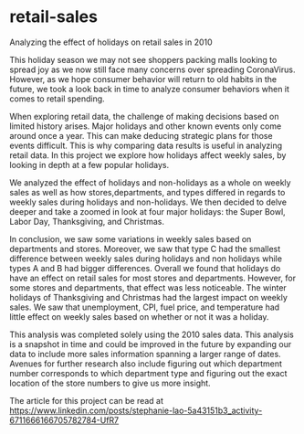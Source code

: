 # retail-sales
Analyzing the effect of holidays on retail sales in 2010

This holiday season we may not see shoppers packing malls looking to spread joy as we now still face many concerns over spreading CoronaVirus. However, as we hope consumer behavior will return to old habits in the future, we took a look back in time to analyze consumer behaviors when it comes to retail spending. 
 
When exploring retail data, the challenge of making decisions based on limited history arises. Major holidays and other known events only come around once a year. This can make deducing strategic plans for those events difficult. This is why comparing data results is useful in analyzing retail data. In this project we explore how holidays affect weekly sales, by looking in depth at a few popular holidays.

We analyzed the effect of holidays and non-holidays as a whole on weekly sales as well as how stores,departments, and types differed in regards to weekly sales during holidays and non-holidays. We then decided to delve deeper and take a zoomed in look at four major holidays: the Super Bowl, Labor Day, Thanksgiving, and Christmas.

In conclusion, we saw some variations in weekly sales based on departments and stores. Moreover, we saw that type C had the smallest difference between weekly sales during holidays and non holidays while types A and B had bigger differences. Overall we found that holidays do have an effect on retail sales for most stores and departments. However, for some stores and departments, that effect was less noticeable. The winter holidays of Thanksgiving and Christmas had the largest impact on weekly sales. We saw that unemployment, CPI, fuel price, and temperature had little effect on weekly sales based on whether or not it was a holiday. 

This analysis was completed solely using the 2010 sales data. This analysis is a snapshot in time and could be improved in the future by expanding our data to include more sales information spanning a larger range of dates. Avenues for further research also include figuring out which department number corresponds to which department type and figuring out the exact location of the store numbers to give us more insight.

The article for this project can be read at https://www.linkedin.com/posts/stephanie-lao-5a43151b3_activity-6711666166705782784-UfR7
